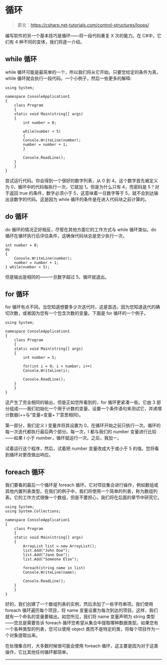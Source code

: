 # 循环

> 原文：<https://csharp.net-tutorials.com/control-structures/loops/>

编写软件的另一个基本技巧是循环——将一段代码重复 X 次的能力。在 C#中，它们有 4 种不同的变体，我们将逐一介绍。

## while 循环

while 循环可能是最简单的一个，所以我们将从它开始。只要您给定的条件为真，while 循环就会执行一段代码。一个小例子，然后一些更多的解释:

```
using System;

namespace ConsoleApplication1
{
    class Program
    {
    static void Main(string[] args)
    {
        int number = 0;

        while(number < 5)
        {
        Console.WriteLine(number);
        number = number + 1;
        }

        Console.ReadLine();
    }
    }
}
```

尝试运行代码。你会得到一个很好的数字列表，从 0 到 4。这个数字首先被定义为 0，循环中的代码每执行一次，它就加 1。但是为什么只有 4，而密码是 5？对于返回 true 的条件，数字必须小于 5，这意味着一旦数字等于 5，就不会到达输出该数字的代码。这是因为 while 循环的条件是在进入代码块之前计算的。

## do 循环

<input type="hidden" name="IL_IN_ARTICLE">

do 循环的情况正好相反，尽管在其他方面它的工作方式与 while 循环类似。do 循环在循环执行后评估条件，这确保代码块总是至少执行一次。

```
int number = 0;
do  
{  
    Console.WriteLine(number);  
    number = number + 1;  
} while(number < 5);
```

但是输出是相同的——一旦数字超过 5，循环就退出。

## for 循环

for 循环有点不同。当您知道想要多少次迭代时，这是首选，因为您知道迭代的确切次数，或者因为您有一个包含次数的变量。下面是 for 循环的一个例子。

```
using System;

namespace ConsoleApplication1
{
    class Program
    {
    static void Main(string[] args)
    {
        int number = 5;

        for(int i = 0; i < number; i++)
        Console.WriteLine(i);

        Console.ReadLine();
    }
    }
}
```

这产生了完全相同的输出，但是正如您所看到的，for 循环更紧凑一些。它由 3 部分组成——我们初始化一个用于计数的变量，设置一个条件语句来测试它，并递增计数器(++与“变量=变量+ 1”意思相同)。

第一部分，我们定义 I 变量并将其设置为 0，在循环开始之前只执行一次。循环的每一次迭代都执行最后两个部分。每一次，I 都与我们的 number 变量进行比较——如果 I 小于 number，循环就运行一次。之后，我加一。

试着运行这个程序，然后，试着把 number 变量改成大于或小于 5 的值。您将看到循环对更改做出响应。

## foreach 循环

我们要看的最后一个循环是 foreach 循环。它对项目集合进行操作，例如数组或其他内置列表类型。在我们的例子中，我们将使用一个简单的列表，称为数组列表。它的工作方式很像一个数组，但是不要担心，我们将在后面的章节中研究它。

```
using System;
using System.Collections;

namespace ConsoleApplication1
{
    class Program
    {
    static void Main(string[] args)
    {        
        ArrayList list = new ArrayList();
        list.Add("John Doe");
        list.Add("Jane Doe");
        list.Add("Someone Else");

        foreach(string name in list)
        Console.WriteLine(name);

        Console.ReadLine();
    }
    }
}
```

好的，我们创建了一个数组列表的实例，然后添加了一些字符串项。我们使用 foreach 循环遍历每个项目，将 name 变量设置为每次到达的项目。这样，我们就有一个命名的变量要输出。如您所见，我们将 name 变量声明为 string 类型——您总是需要告诉 foreach 循环您希望从集合中提取哪种数据类型。如果您有一个各种类型的列表，您可以使用 object 类而不是特定的类，将每个项目作为一个对象提取出来。

在处理集合时，大多数时候很可能会使用 foreach 循环，这主要是因为对于这类操作，它比其他任何循环都简单。

* * *